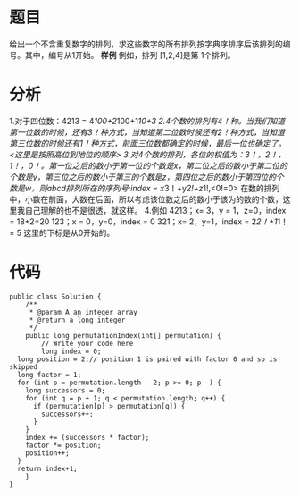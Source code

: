 # 题目
给出一个不含重复数字的排列，求这些数字的所有排列按字典序排序后该排列的编号。其中，编号从1开始。
**样例**
例如，排列 [1,2,4]是第 1个排列。

# 分析
1.对于四位数：4213 = 4*100+2*100+1*10+3
2.4个数的排列有4！种。当我们知道第一位数的时候，还有3！种方式，当知道第二位数时候还有2！种方式，当知道第三位数的时候还有1！种方式，前面三位数都确定的时候，最后一位也确定了。<这里是按照高位到地位的顺序>
3.对4个数的排列，各位的权值为：3！，2！，1！，0！。第一位之后的数小于第一位的个数是x，第二位之后的数小于第二位的个数是y，第三位之后的数小于第三的个数是z，第四位之后的数小于第四位的个数是w，则abcd排列所在的序列号:index = x*3！+y*2!+z*1!,<0!=0>
在数的排列中，小数在前面，大数在后面，所以考虑该位数之后的数小于该为的数的个数，这里我自己理解的也不是很透，就这样。
4.例如 4213；x= 3，y = 1，z=0，index = 18+2=20
123；x = 0，y=0，index = 0
321；x= 2，y=1，index = 2*2！+1*1！ = 5
这里的下标是从0开始的。

# 代码
```
public class Solution {
    /**
     * @param A an integer array
     * @return a long integer
     */
    public long permutationIndex(int[] permutation) {
        // Write your code here
        long index = 0;
  long position = 2;// position 1 is paired with factor 0 and so is skipped
  long factor = 1;
  for (int p = permutation.length - 2; p >= 0; p--) {
    long successors = 0;
    for (int q = p + 1; q < permutation.length; q++) {
      if (permutation[p] > permutation[q]) {
        successors++;
      }
    }
    index += (successors * factor);
    factor *= position;
    position++;
  }
  return index+1;
    }
}
```
